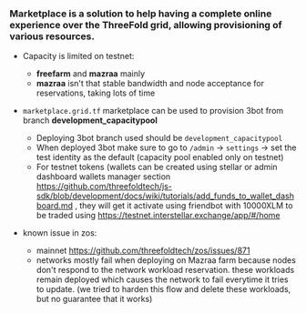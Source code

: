 ### Marketplace is a solution to help having a complete online experience over the ThreeFold grid, allowing provisioning of various resources.

- Capacity is limited on testnet:
    - **freefarm** and **mazraa** mainly 
    - **mazraa** isn't that stable bandwidth and node acceptance for reservations, taking lots of time
    
- ```marketplace.grid.tf``` marketplace can be used to provision 3bot from branch **development_capacitypool**
  - Deploying 3bot branch used should be `development_capacitypool`
  - When deployed 3bot make sure to go to `/admin` -> `settings` -> set the test identity as the default (capacity pool enabled only on testnet)
  - For testnet tokens (wallets can be created using stellar or admin dashboard wallets manager section https://github.com/threefoldtech/js-sdk/blob/development/docs/wiki/tutorials/add_funds_to_wallet_dashboard.md , they will get it activate using friendbot with 10000XLM to be traded using https://testnet.interstellar.exchange/app/#/home
  
- known issue in zos:
  - mainnet https://github.com/threefoldtech/zos/issues/871
  - networks mostly fail when deploying on Mazraa farm because nodes don't respond to the network workload reservation. these workloads remain deployed which causes the network to fail everytime it tries to update. (we tried to harden this flow and delete these workloads, but no guarantee that it works)